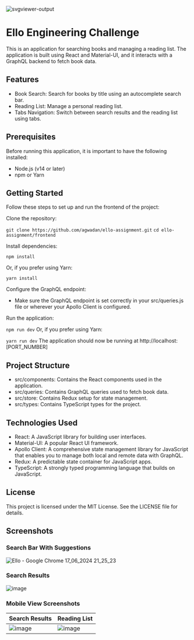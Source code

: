 ![svgviewer-output](https://github.com/ElloTechnology/backend_takehome/assets/3518127/561bc8d4-bffc-4360-b9ea-61e876bcec93)

# Ello Engineering Challenge

This is an application for searching books and managing a reading list. The application is built using React and Material-UI, and it interacts with a GraphQL backend to fetch book data.

## Features

- Book Search: Search for books by title using an autocomplete search bar.
- Reading List: Manage a personal reading list.
- Tabs Navigation: Switch between search results and the reading list using tabs.

## Prerequisites

Before running this application, it is important to have the following installed:

- Node.js (v14 or later)
- npm or Yarn

## Getting Started

Follow these steps to set up and run the frontend of the project:

Clone the repository:

`git clone https://github.com/agwadan/ello-assignment.git`
`cd ello-assignment/frontend`

Install dependencies:

`npm install`

Or, if you prefer using Yarn:

`yarn install`

Configure the GraphQL endpoint:

- Make sure the GraphQL endpoint is set correctly in your src/queries.js file or wherever your Apollo Client is configured.

Run the application:

`npm run dev`
Or, if you prefer using Yarn:

`yarn run dev`
The application should now be running at http://localhost:[PORT_NUMBER]

## Project Structure

- src/components: Contains the React components used in the application.
- src/queries: Contains GraphQL queries used to fetch book data.
- src/store: Contains Redux setup for state management.
- src/types: Contains TypeScript types for the project.

## Technologies Used

- React: A JavaScript library for building user interfaces.
- Material-UI: A popular React UI framework.
- Apollo Client: A comprehensive state management library for JavaScript that enables you to manage both local and remote data with GraphQL.
- Redux: A predictable state container for JavaScript apps.
- TypeScript: A strongly typed programming language that builds on JavaScript.

## License

This project is licensed under the MIT License. See the LICENSE file for details.

## Screenshots
### Search Bar With Suggestions
![Ello - Google Chrome 17_06_2024 21_25_23](https://github.com/agwadan/ello-assignment/assets/30318555/15cb116f-d3fb-4649-bdbb-05bac7242fc8)

### Search Results
![image](https://github.com/agwadan/ello-assignment/assets/30318555/fcdc8dbb-33ab-486c-9248-1aeff58e9b95)

### Mobile View Screenshots
|Search Results|Reading List|
|-|-|
|![image](https://github.com/agwadan/ello-assignment/assets/30318555/84f68d76-b9e7-4543-9549-c677485d93da)|![image](https://github.com/agwadan/ello-assignment/assets/30318555/c9044e27-8938-4e52-a26e-b2246e165c96)|

